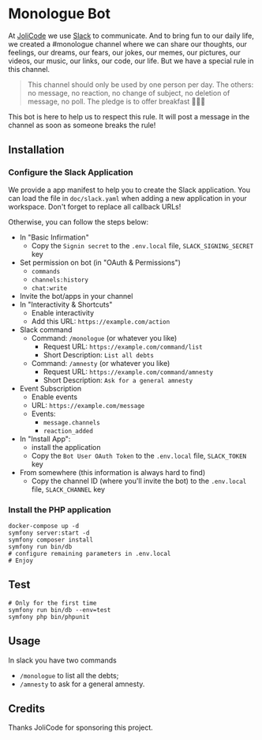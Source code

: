 # Monologue Bot

At [JoliCode](https://jolicode.com/) we use [Slack](https://slack.com/) to
communicate. And to bring fun to our daily life, we created a #monologue channel
where we can share our thoughts, our feelings, our dreams, our fears, our jokes,
our memes, our pictures, our videos, our music, our links, our code, our life.
But we have a special rule in this channel.

> This channel should only be used by one person per day. The others: no
> message, no reaction, no change of subject, no deletion of message, no poll.
> The pledge is to offer breakfast 🍪🍩🥐

This bot is here to help us to respect this rule. It will post a message in the
channel as soon as someone breaks the rule!

## Installation

### Configure the Slack Application

We provide a app manifest to help you to create the Slack application. You can
load the file in `doc/slack.yaml` when adding a new application in your
workspace. Don't forget to replace all callback URLs!

Otherwise, you can follow the steps below:

* In "Basic Infirmation"
    * Copy the `Signin secret` to the `.env.local` file, `SLACK_SIGNING_SECRET`
      key
* Set permission on bot (in "OAuth & Permissions")
    * `commands`
    * `channels:history`
    * `chat:write`
* Invite the bot/apps in your channel
* In "Interactivity & Shortcuts"
    * Enable interactivity
    * Add this URL: `https://example.com/action`
* Slack command
    * Command: `/monologue` (or whatever you like)
        * Request URL: `https://example.com/command/list`
        * Short Description: `List all debts`
    * Command: `/amnesty` (or whatever you like)
        * Request URL: `https://example.com/command/amnesty`
        * Short Description: `Ask for a general amnesty`
* Event Subscription
    * Enable events
    * URL: `https://example.com/message`
    * Events:
        * `message.channels`
        * `reaction_added`
* In "Install App":
    * install the application
    * Copy the `Bot User OAuth Token` to the `.env.local` file, `SLACK_TOKEN`
      key
* From somewhere (this information is always hard to find)
    * Copy the channel ID (where you'll invite the bot) to the `.env.local`
      file, `SLACK_CHANNEL` key

### Install the PHP application

    docker-compose up -d
    symfony server:start -d
    symfony composer install
    symfony run bin/db
    # configure remaining parameters in .env.local
    # Enjoy

## Test

    # Only for the first time
    symfony run bin/db --env=test
    symfony php bin/phpunit

## Usage

In slack you have two commands

* `/monologue` to list all the debts;
* `/amnesty` to ask for a general amnesty.

## Credits

Thanks JoliCode for sponsoring this project.
